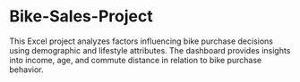 # Bike-Sales-Project
This Excel project analyzes factors influencing bike purchase decisions using demographic and lifestyle attributes. The dashboard provides insights into income, age, and commute distance in relation to bike purchase behavior.  
